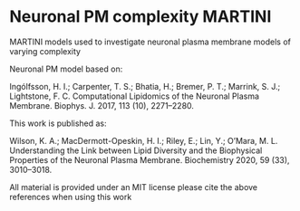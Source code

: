 # Neuronal PM complexity MARTINI

MARTINI models used to investigate neuronal plasma membrane models of varying complexity

Neuronal PM model based on:

Ingólfsson, H. I.; Carpenter, T. S.; Bhatia, H.; Bremer, P. T.; Marrink, S. J.; Lightstone, F. C. Computational Lipidomics of the Neuronal Plasma Membrane. Biophys. J. 2017, 113 (10), 2271–2280.

This work is published as:

Wilson, K. A.; MacDermott-Opeskin, H. I.; Riley, E.; Lin, Y.; O’Mara, M. L. Understanding the Link between Lipid Diversity and the Biophysical Properties of the Neuronal Plasma Membrane. Biochemistry 2020, 59 (33), 3010–3018.

All material is provided under an MIT license please cite the above references when using this work

